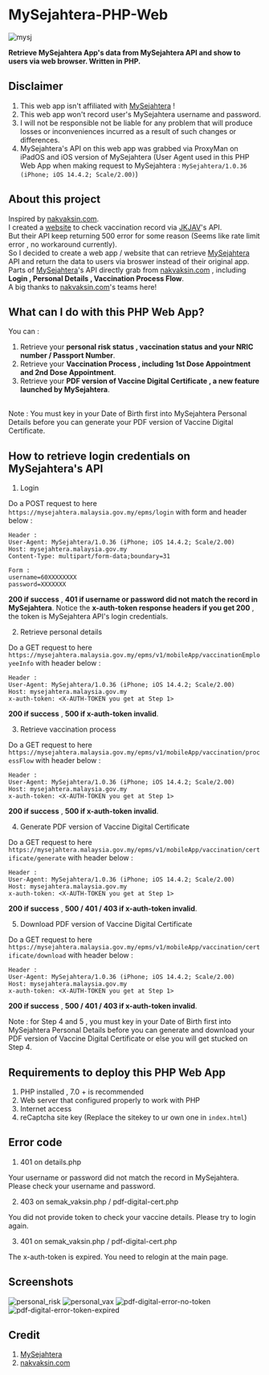 # MySejahtera-PHP-Web
![mysj](https://www.mkn.gov.my/web/wp-content/uploads/sites/3/2020/03/logoMySejahtera_FINAL_ou.png)

**Retrieve MySejahtera App's data from MySejahtera API and show to users via web browser. Written in PHP.**

## Disclaimer
1. This web app isn't affiliated with [MySejahtera](https://mysejahtera.malaysia.gov.my) !
2. This web app won't record user's MySejahtera username and password. 
3. I will not be responsible not be liable for any problem that will produce losses or inconveniences incurred as a result of such changes or differences.
4. MySejahtera's API on this web app was grabbed via ProxyMan on iPadOS and iOS version of MySejahtera (User Agent used in this PHP Web App when making request to MySejahtera : ```MySejahtera/1.0.36 (iPhone; iOS 14.4.2; Scale/2.00)```)


## About this project
Inspired by [nakvaksin.com](https://github.com/nubpro/nakvaksin). 
</br>
I created a [website](https://www.samsam123.tk/vaksinmy) to check vaccination record via [JKJAV](https://vaksincovid.gov.my)'s API. 
</br>
But their API keep returning 500 error for some reason (Seems like rate limit error , no workaround currently). 
</br>
So I decided to create a web app / website that can retrieve [MySejahtera](https://mysejahtera.malaysia.gov.my) API and return the data to users via broswer instead of their original app. 
</br>
Parts of [MySejahtera](https://mysejahtera.malaysia.gov.my)'s API directly grab from [nakvaksin.com](https://github.com/nubpro/nakvaksin) , including **Login , Personal Details , Vaccination Process Flow**. 
</br>
A big thanks to [nakvaksin.com](https://github.com/nubpro/nakvaksin)'s teams here!

## What can I do with this PHP Web App?
You can :
1. Retrieve your **personal risk status , vaccination status and your NRIC number / Passport Number**.
2. Retrieve your **Vaccination Process , including 1st Dose Appointment and 2nd Dose Appointment**.
3. Retrieve your **PDF version of Vaccine Digital Certificate , a new feature launched by MySejahtera**.
</br>
Note : You must key in your Date of Birth first into MySejahtera Personal Details before you can generate your PDF version of Vaccine Digital Certificate.

## How to retrieve login credentials on MySejahtera's API
1. Login

Do a POST request to here ```https://mysejahtera.malaysia.gov.my/epms/login``` with form and header below :
```
Header :
User-Agent: MySejahtera/1.0.36 (iPhone; iOS 14.4.2; Scale/2.00)
Host: mysejahtera.malaysia.gov.my
Content-Type: multipart/form-data;boundary=31

Form : 
username=60XXXXXXXX
password=XXXXXXX
``` 
**200 if success** , **401 if username or password did not match the record in MySejahtera**.
Notice the **x-auth-token response headers if you get 200** , the token is MySejahtera API's login credentials.

2. Retrieve personal details 

Do a GET request to here ```https://mysejahtera.malaysia.gov.my/epms/v1/mobileApp/vaccinationEmployeeInfo``` with header below :
```
Header :
User-Agent: MySejahtera/1.0.36 (iPhone; iOS 14.4.2; Scale/2.00)
Host: mysejahtera.malaysia.gov.my
x-auth-token: <X-AUTH-TOKEN you get at Step 1>

```
**200 if success** , **500 if x-auth-token invalid**.

3. Retrieve vaccination process

Do a GET request to here ```https://mysejahtera.malaysia.gov.my/epms/v1/mobileApp/vaccination/processFlow``` with header below : 
```
Header :
User-Agent: MySejahtera/1.0.36 (iPhone; iOS 14.4.2; Scale/2.00)
Host: mysejahtera.malaysia.gov.my
x-auth-token: <X-AUTH-TOKEN you get at Step 1>

```
**200 if success** , **500 if x-auth-token invalid**.

4. Generate PDF version of Vaccine Digital Certificate

Do a GET request to here ```https://mysejahtera.malaysia.gov.my/epms/v1/mobileApp/vaccination/certificate/generate``` with header below : 
```
Header :
User-Agent: MySejahtera/1.0.36 (iPhone; iOS 14.4.2; Scale/2.00)
Host: mysejahtera.malaysia.gov.my
x-auth-token: <X-AUTH-TOKEN you get at Step 1>

```
**200 if success** , **500 / 401 / 403 if x-auth-token invalid**.

5. Download PDF version of Vaccine Digital Certificate

Do a GET request to here ```https://mysejahtera.malaysia.gov.my/epms/v1/mobileApp/vaccination/certificate/download``` with header below : 
```
Header :
User-Agent: MySejahtera/1.0.36 (iPhone; iOS 14.4.2; Scale/2.00)
Host: mysejahtera.malaysia.gov.my
x-auth-token: <X-AUTH-TOKEN you get at Step 1>

```
**200 if success** , **500 / 401 / 403 if x-auth-token invalid**.

Note : for Step 4 and 5 , you must key in your Date of Birth first into MySejahtera Personal Details before you can generate and download your PDF version of Vaccine Digital Certificate or else you will get stucked on Step 4.

## Requirements to deploy this PHP Web App
1. PHP installed , 7.0 + is recommended
2. Web server that configured properly to work with PHP
3. Internet access
4. reCaptcha site key (Replace the sitekey to ur own one in ```index.html```)

## Error code

1. 401 on details.php

Your username or password did not match the record in MySejahtera. Please check your username and password.

2. 403 on semak_vaksin.php / pdf-digital-cert.php

You did not provide token to check your vaccine details. Please try to login again.

3. 401 on semak_vaksin.php / pdf-digital-cert.php

The x-auth-token is expired. You need to relogin at the main page.



## Screenshots
![personal_risk](https://user-images.githubusercontent.com/58818070/138039865-833547d4-d8fc-4c8d-a48e-ef7828da2af3.png)
![personal_vax](https://user-images.githubusercontent.com/58818070/138040113-805ea178-4378-48ef-b576-84d86b67502f.png)
![pdf-digital-error-no-token](https://user-images.githubusercontent.com/58818070/138040786-134f7274-5f88-4cfa-a925-5e717f63b455.png)
![pdf-digital-error-token-expired](https://user-images.githubusercontent.com/58818070/138041564-2334c332-efee-4c78-88ad-21d626d5f200.png)

## Credit
1. [MySejahtera](https://mysejahtera.malaysia.gov.my)
2. [nakvaksin.com](https://github.com/nubpro/nakvaksin)

